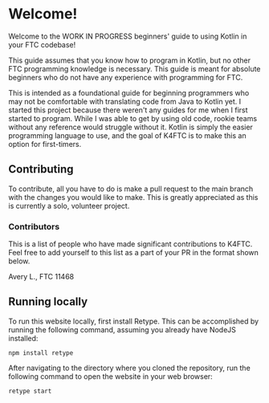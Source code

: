 # Welcome!
Welcome to the WORK IN PROGRESS beginners' guide to using Kotlin in your FTC codebase!



 This guide assumes that you know how to program in Kotlin, but no other FTC programming knowledge is necessary. This guide is meant for absolute beginners who do not have any experience with programming for FTC.
 
 This is intended as a foundational guide for beginning programmers who may not be comfortable with translating code from Java to Kotlin yet. I started this project because there weren't any guides for me when I first started to program. While I was able to get by using old code, rookie teams without any reference would struggle without it. Kotlin is simply the easier programming language to use, and the goal of K4FTC is to make this an option for first-timers.


## Contributing
To contribute, all you have to do is make a pull request to the main branch with the changes you would like to make. This is greatly appreciated as this is currently a solo, volunteer project.

### Contributors
This is a list of people who have made significant contributions to K4FTC. Feel free to add yourself to this list as a part of your PR in the format shown below.

Avery L., FTC 11468

## Running locally
To run this website locally, first install Retype. This can be accomplished by running the following command, assuming you already have NodeJS installed:




    npm install retype
After navigating to the directory where you cloned the repository, run the following command to open the website in your web browser:




    retype start
